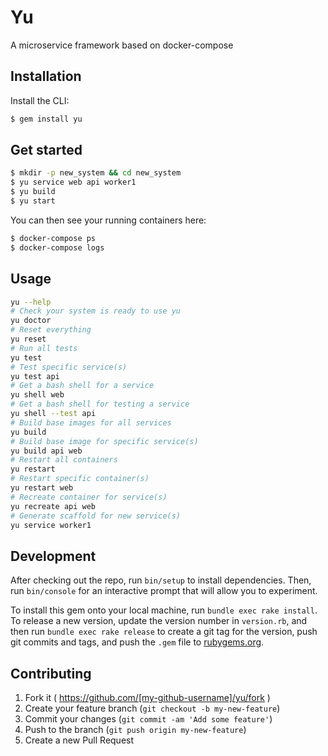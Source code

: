 # Yu

A microservice framework based on docker-compose

## Installation

Install the CLI:

```bash
$ gem install yu
```

## Get started
```bash
$ mkdir -p new_system && cd new_system
$ yu service web api worker1
$ yu build
$ yu start
```

You can then see your running containers here:

```bash
$ docker-compose ps
$ docker-compose logs
```

## Usage

```bash
yu --help
# Check your system is ready to use yu
yu doctor
# Reset everything
yu reset
# Run all tests
yu test
# Test specific service(s)
yu test api
# Get a bash shell for a service
yu shell web
# Get a bash shell for testing a service
yu shell --test api
# Build base images for all services
yu build
# Build base image for specific service(s)
yu build api web
# Restart all containers
yu restart
# Restart specific container(s)
yu restart web
# Recreate container for service(s)
yu recreate api web
# Generate scaffold for new service(s)
yu service worker1
```

## Development

After checking out the repo, run `bin/setup` to install dependencies. Then, run `bin/console` for an interactive prompt that will allow you to experiment.

To install this gem onto your local machine, run `bundle exec rake install`. To release a new version, update the version number in `version.rb`, and then run `bundle exec rake release` to create a git tag for the version, push git commits and tags, and push the `.gem` file to [rubygems.org](https://rubygems.org).

## Contributing

1. Fork it ( https://github.com/[my-github-username]/yu/fork )
2. Create your feature branch (`git checkout -b my-new-feature`)
3. Commit your changes (`git commit -am 'Add some feature'`)
4. Push to the branch (`git push origin my-new-feature`)
5. Create a new Pull Request
